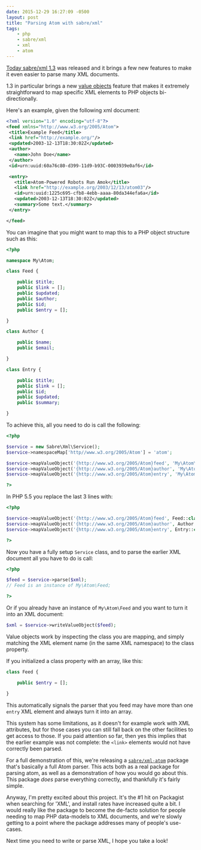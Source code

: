 ```yaml
---
date: 2015-12-29 16:27:09 -0500
layout: post
title: "Parsing Atom with sabre/xml"
tags:
    - php
    - sabre/xml
    - xml
    - atom
---
```


[Today sabre/xml 1.3][1] was released and it brings a few new features to make it
even easier to parse many XML documents.

1.3 in particular brings a new [value objects][2] feature that makes it extremely
straightforward to map specific XML elements to PHP objects bi-directionally.

Here's an example, given the following xml document:

```xml
<?xml version="1.0" encoding="utf-8"?>
<feed xmlns="http://www.w3.org/2005/Atom">
 <title>Example Feed</title>
 <link href="http://example.org/"/>
 <updated>2003-12-13T18:30:02Z</updated>
 <author>
   <name>John Doe</name>
 </author>
 <id>urn:uuid:60a76c80-d399-11d9-b93C-0003939e0af6</id>

 <entry>
   <title>Atom-Powered Robots Run Amok</title>
   <link href="http://example.org/2003/12/13/atom03"/>
   <id>urn:uuid:1225c695-cfb8-4ebb-aaaa-80da344efa6a</id>
   <updated>2003-12-13T18:30:02Z</updated>
   <summary>Some text.</summary>
 </entry>

</feed>
```

You can imagine that you might want to map this to a PHP object structure such as
this:

```php
<?php

namespace My\Atom;

class Feed {

    public $title;
    public $link = [];
    public $updated;
    public $author;
    public $id;
    public $entry = [];

}

class Author {

    public $name;
    public $email;

}

class Entry {

    public $title;
    public $link = [];
    public $id;
    public $updated;
    public $summary;

}
```

To achieve this, all you need to do is call the following:

```php
<?php

$service = new Sabre\Xml\Service();
$service->namespaceMap['http//www.w3.org/2005/Atom'] = 'atom';

$service->mapValueObject('{http://www.w3.org/2005/Atom}feed', 'My\Atom\Feed');
$service->mapValueObject('{http://www.w3.org/2005/Atom}author', 'My\Atom\Author');
$service->mapValueObject('{http://www.w3.org/2005/Atom}entry', 'My\Atom\Entry');

?>
```

In PHP 5.5 you replace the last 3 lines with:

```php
<?php

$service->mapValueObject('{http://www.w3.org/2005/Atom}feed', Feed::class);
$service->mapValueObject('{http://www.w3.org/2005/Atom}author', Author:class);
$service->mapValueObject('{http://www.w3.org/2005/Atom}entry', Entry::class);

?>
```

Now you have a fully setup `Service` class, and to parse the earlier XML document
all you have to do is call:

```php
<?php

$feed = $service->parse($xml);
// Feed is an instance of My\Atom\Feed;

?>
```

Or if you already have an instance of `My\Atom\Feed` and you want to turn it
into an XML document:

```php
$xml = $service->writeValueObject($feed);
```

Value objects work by inspecting the class you are mapping, and simply
matching the XML element name (in the same XML namespace) to the class
property.

If you initialized a class property with an array, like this:

```php
class Feed {

    public $entry = [];

}
```

This automatically signals the parser that you feed may have more than one
`entry` XML element and always turn it into an array.

This system has some limitations, as it doesn't for example work with XML
attributes, but for those cases you can still fall back on the other facilities
to get access to those. If you paid attention so far, then yes this implies
that the earlier example was not complete: the `<link>` elements would not have
correctly been parsed.

For a full demonstration of this, we're releasing a [`sabre/xml-atom`][3]
package that's basically a full Atom parser. This acts both as a real package
for parsing atom, as well as a demonstration of how you would go about this.
This package *does* parse everything correctly, and thankfully it's fairly
simple.

Anyway, I'm pretty excited about this project. It's the #1 hit on Packagist
when searching for 'XML', and install rates have increased quite a bit. I would
really like the package to become the de-facto solution for people needing to
map PHP data-models to XML documents, and we're slowly getting to a point where
the package addresses many of people's use-cases.

Next time you need to write or parse XML, I hope you take a look!

[1]: http://sabre.io/blog/2015/sabre-xml-1.3-released/
[2]: http://sabre.io/xml/valueobjects/
[3]: https://github.com/fruux/sabre-xml-atom
